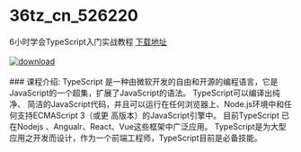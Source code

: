 # 36tz_cn_526220
6小时学会TypeScript入门实战教程
[下载地址](http://www.36tz.cn/article/526220 "下载地址")
<br/></br>[![download](http://36tz.cn/muke_img/2019_08_1-26-300x210.png "下载地址")](http://www.36tz.cn/article/526220 "下载地址")
<br/></br>### 课程介绍:
TypeScript 是一种由微软开发的自由和开源的编程语言，它是JavaScript的一个超集，扩展了JavaScript的语法。
TypeScript可以编译出纯净、 简洁的JavaScript代码，并且可以运行在任何浏览器上、Node.js环境中和任何支持ECMAScript 3（或更
高版本）的JavaScript引擎中。
目前TypeScript 已在Nodejs 、Angualr、React、Vue这些框架中广泛应用。
TypeScript是为大型应用之开发而设计，作为一个前端工程师，TypeScript目前是必备技能。


 
